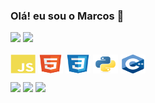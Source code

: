 ### Olá! eu sou o Marcos 👋
 
<div>
  <img height="180em" src="https://github-readme-stats.vercel.app/api?username=marcospfm&show_icons=true&theme=dracula&include_all_commits=true&count_private=true"/>
  <img height="180em" src="https://github-readme-stats.vercel.app/api/top-langs/?username=marcospfm&layout=compact&langs_count=16&theme=dracula"/>
</div>

<div style="display: inline_block"><br>
  <img align="center" alt="Marcos-Js" height="30" width="40" src="https://raw.githubusercontent.com/devicons/devicon/master/icons/javascript/javascript-plain.svg">
  <img align="center" alt="Marcos-HTML" height="30" width="40" src="https://raw.githubusercontent.com/devicons/devicon/master/icons/html5/html5-original.svg">
  <img align="center" alt="Marcos-CSS" height="30" width="40" src="https://raw.githubusercontent.com/devicons/devicon/master/icons/css3/css3-original.svg">
  <img align="center" alt="Marcos-Python" height="30" width="40" src="https://raw.githubusercontent.com/devicons/devicon/master/icons/python/python-original.svg">
  <img align="center" alt="Marcos-Cplusplus" height="30" width="40" src="https://raw.githubusercontent.com/devicons/devicon/master/icons/cplusplus/cplusplus-original.svg">
</div>

<div> 
 
  <a href="https://www.instagram.com/markim_019/'" target="_blank"><img src="https://img.shields.io/badge/-Instagram-%23E4405F?style=for-the-badge&logo=instagram&logoColor=white" target="_blank"></a> 
  <a href = "mailto:marcosfarias181003@gmail.com"><img src="https://img.shields.io/badge/-Gmail-%23333?style=for-the-badge&logo=gmail&logoColor=white" target="_blank"></a>
  <a href="https://www.linkedin.com/in/marcos-farias1/" target="_blank"><img src="https://img.shields.io/badge/-LinkedIn-%230077B5?style=for-the-badge&logo=linkedin&logoColor=white" target="_blank"></a> 
  
</div>


